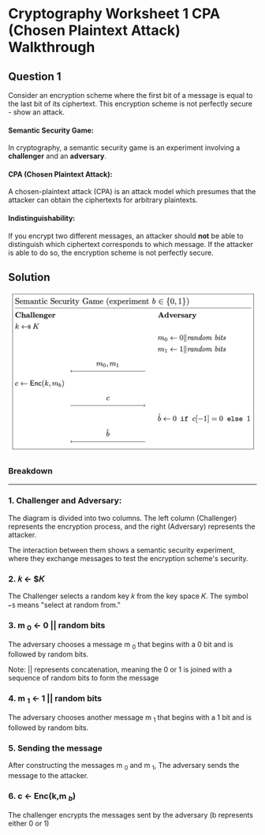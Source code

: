 # Cryptography Worksheet 1 CPA (Chosen Plaintext Attack) Walkthrough

## Question 1

Consider an encryption scheme where the first bit of a message is equal to the last
bit of its ciphertext.
This encryption scheme is not perfectly secure - show an attack.

#### Semantic Security Game:

In cryptography, a semantic security game is an experiment involving a **challenger** and an **adversary**.

#### CPA (Chosen Plaintext Attack):

A chosen-plaintext attack (CPA) is an attack model which presumes that the attacker can obtain the ciphertexts for arbitrary plaintexts.

#### Indistinguishability:

If you encrypt two different messages, an attacker should **not** be able to distinguish which ciphertext corresponds to which message. If the attacker is able to do so, the encryption scheme is not perfectly secure.


## Solution

![graph shown in q1](q1graph.png "Question1SemanticGraph")

### Breakdown

---

### 1. Challenger and Adversary:

The diagram is divided into two columns. The left column (Challenger) represents the encryption process, and the right (Adversary) represents the attacker.

The interaction between them shows a semantic security experiment, where they exchange messages to test the encryption scheme's security.

### 2. 𝑘 ← $𝐾

The Challenger selects a random key 𝑘 from the key space 𝐾. The symbol `←$` means "select at random from."

### 3. m $_{0}$ ← 0 || random bits

The adversary chooses a message m $_{0}$ that begins with a 0 bit and is followed by random bits.

Note: || represents concatenation, meaning the 0 or 1 is joined with a sequence of random bits to form the message

### 4. m $_{1}$ ← 1 || random bits

The adversary chooses another message m $_{1}$ that begins with a 1 bit and is followed by random bits.

### 5. Sending the message

After constructing the messages m $_{0}$ and m $_{1}$, The adversary sends the message to the attacker.

### 6. c ← Enc(k,m $_{b}$)

The challenger encrypts the messages sent by the adversary (b represents either 0 or 1) 